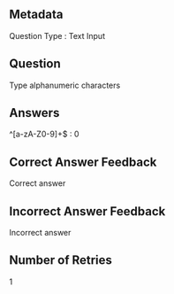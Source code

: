 ## Metadata
Question Type : Text Input

## Question
Type alphanumeric characters

## Answers
^[a-zA-Z0-9]+$ : 0

## Correct Answer Feedback
Correct answer

## Incorrect Answer Feedback
Incorrect answer

## Number of Retries
1

